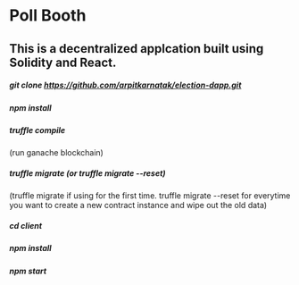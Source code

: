 # Poll Booth

## This is a decentralized applcation built using Solidity and React.

##### git clone https://github.com/arpitkarnatak/election-dapp.git
##### npm install
##### truffle compile
(run ganache blockchain)
##### truffle migrate (or truffle migrate --reset)
(truffle migrate if using for the first time. truffle migrate --reset for everytime you want to create a new contract instance and wipe out the old data)
##### cd client 
##### npm install
##### npm start
